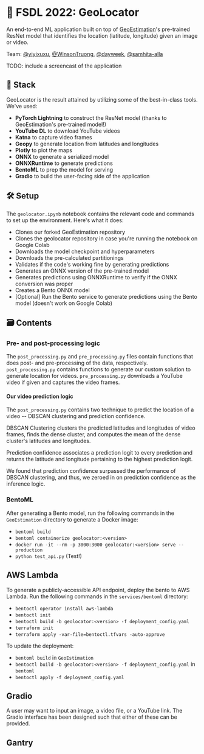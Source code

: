 # 📍 FSDL 2022: GeoLocator

An end-to-end ML application built on top of [GeoEstimation](https://github.com/TIBHannover/GeoEstimation)'s pre-trained ResNet model that identifies the location (latitude, longitude) given an image or video.

Team: [@yiyixuxu](https://github.com/yiyixuxu), [@WinsonTruong](https://github.com/WinsonTruong), [@dayweek](https://github.com/dayweek), [@samhita-alla](https://github.com/samhita-alla)

TODO: include a screencast of the application

## 🥞 Stack

GeoLocator is the result attained by utilizing some of the best-in-class tools. We've used:

- **PyTorch Lightning** to construct the ResNet model (thanks to GeoEstimation's pre-trained model!)
- **YouTube DL** to download YouTube videos
- **Katna** to capture video frames
- **Geopy** to generate location from latitudes and longitudes
- **Plotly** to plot the maps
- **ONNX** to generate a serialized model
- **ONNXRuntime** to generate predictions
- **BentoML** to prep the model for serving
- **Gradio** to build the user-facing side of the application

## 🛠 Setup

The ``geolocator.ipynb`` notebook contains the relevant code and commands to set up the environment. Here's what it does:

- Clones our forked GeoEstimation repository
- Clones the geolocator repository in case you're running the notebook on Google Colab
- Downloads the model checkpoint and hyperparameters
- Downloads the pre-calculated partitionings
- Validates if the code's working fine by generating predictions
- Generates an ONNX version of the pre-trained model
- Generates predictions using ONNXRuntime to verify if the ONNX conversion was proper
- Creates a Bento ONNX model
- [Optional] Run the Bento service to generate predictions using the Bento model (doesn't work on Google Colab)

## 🗃 Contents

### Pre- and post-processing logic

The `post_processing.py` and `pre_processing.py` files contain functions that does post- and pre-processing of the data, respectively.
`post_processing.py` contains functions to generate our custom solution to generate location for videos.
`pre_processing.py` downloads a YouTube video if given and captures the video frames.

#### Our video prediction logic

The `post_processing.py` contains two technique to predict the location of a video -- DBSCAN clustering and prediction confidence.

DBSCAN Clustering clusters the predicted latitudes and longitudes of video frames, finds the dense cluster, and computes
the mean of the dense cluster's latitudes and longitudes.

Prediction confidence associates a prediction logit to every prediction and returns the latitude and longitude pertaining to the highest prediction logit.

We found that prediction confidence surpassed the performance of DBSCAN clustering, and thus, we zeroed in on prediction confidence as the inference logic.

### BentoML

After generating a Bento model, run the following commands in the `GeoEstimation` directory to generate a Docker image:

- `bentoml build`
- `bentoml containerize geolocator:<version>`
- `docker run -it --rm -p 3000:3000 geolocator:<version> serve --production`
- `python test_api.py` (Test!)

## AWS Lambda

To generate a publicly-accessible API endpoint, deploy the bento to AWS Lambda.
Run the following commands in the `services/bentoml` directory:

- `bentoctl operator install aws-lambda`
- `bentoctl init`
- `bentoctl build -b geolocator:<version> -f deployment_config.yaml`
- `terraform init`
- `terraform apply -var-file=bentoctl.tfvars -auto-approve`

To update the deployment:

- `bentoml build` in `GeoEstimation`
- `bentoctl build -b geolocator:<version> -f deployment_config.yaml` in `bentoml`
- `bentoctl apply -f deployment_config.yaml`

## Gradio

A user may want to input an image, a video file, or a YouTube link.
The Gradio interface has been designed such that either of these can be provided.

## Gantry
